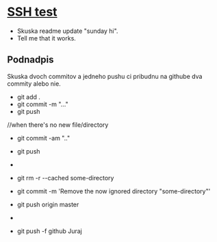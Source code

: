 # [SSH test](SSH-test)
* Skuska readme update "sunday hi".
* Tell me that it works.

## Podnadpis

Skuska dvoch commitov a jedneho pushu ci pribudnu na githube dva commity alebo nie.

* git add .
* git commit -m "..."
* git push

//when there's no new file/directory
* git commit -am ".."
* git push


* 
* git rm -r --cached some-directory
* git commit -m 'Remove the now ignored directory "some-directory"'
* git push origin master
* 


* git push -f github Juraj
